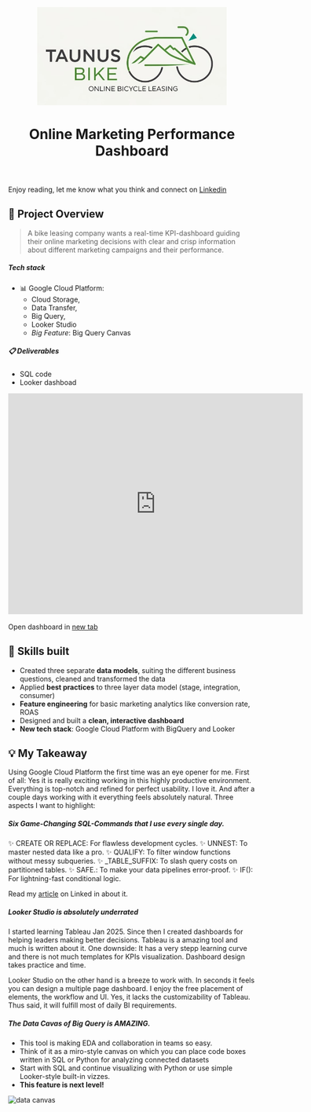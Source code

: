 <p align="center">
  <img src="Images/taunus_bike_leasing_wideformat.jpg" alt="Taunus Bike Leasing" style="max-height: 200px;">
</p>
<h1 align="center">Online Marketing Performance Dashboard</h1>

<br><br>Enjoy reading, let me know what you think and connect on [Linkedin](https://www.linkedin.com/in/thorweber)

## 🎯 Project Overview

> A bike leasing company wants a real-time KPI-dashboard guiding their online marketing decisions with clear and crisp information about different marketing campaigns and their performance. 

##### Tech stack

* 📊 Google Cloud Platform:
  * Cloud Storage,
  * Data Transfer,
  * Big Query,
  * Looker Studio
  * *Big Feature*: Big Query Canvas

##### 📋 Deliverables

- SQL code
- Looker dashboad

<iframe width="600" height="450" src="https://lookerstudio.google.com/embed/reporting/60f91f12-d01b-43f3-ab8b-10b002e50b7f/page/p_klsud3hvud" frameborder="0" style="border:0" allowfullscreen sandbox="allow-storage-access-by-user-activation allow-scripts allow-same-origin allow-popups allow-popups-to-escape-sandbox"></iframe>

Open dashboard in [new tab](https://lookerstudio.google.com/reporting/60f91f12-d01b-43f3-ab8b-10b002e50b7f/page/p_klsud3hvud)


## 💪  Skills built

* Created three separate **data models**, suiting the different business questions, cleaned and transformed the data
* Applied **best practices** to three layer data model (stage, integration, consumer)
* **Feature engineering** for basic marketing analytics like conversion rate, ROAS
* Designed and built a **clean, interactive dashboard**
* **New tech stack**: Google Cloud Platform with BigQuery and Looker



## 💡 My Takeaway

Using Google Cloud Platform the first time was an eye opener for me. First of all: Yes it is really exciting working in this highly productive environment. Everything is top-notch and refined for perfect usability. I love it. And after a couple days working with it everything feels absolutely natural. Three aspects I want to highlight: 

##### Six Game-Changing SQL-Commands that **I use every single** day.
✨ CREATE OR REPLACE: For flawless development cycles.
✨ UNNEST: To master nested data like a pro.
✨ QUALIFY: To filter window functions without messy subqueries.
✨ _TABLE_SUFFIX: To slash query costs on partitioned tables.
✨ SAFE.: To make your data pipelines error-proof.
✨ IF(): For lightning-fast conditional logic.

Read my [article](https://www.linkedin.com/pulse/stop-writing-slow-sql-6-bigquery-functions-change-weber-mba-bsc-mleue) on Linked in about it.

##### **Looker Studio** is absolutely underrated

I started learning Tableau Jan 2025. Since then I created dashboards for helping leaders making better decisions. Tableau is a amazing tool and much is written about it. One downside: It has a very stepp learning curve and there is not much templates for KPIs visualization. Dashboard design takes practice and time.

Looker Studio on the other hand is a breeze to work with. In seconds it feels you can design a multiple page dashboard. I enjoy the free placement of elements, the workflow and UI. Yes, it lacks the customizability of Tableau. Thus said, it will fulfill most of daily BI requirements.  


##### The **Data Cavas** of Big Query is AMAZING. 
* This tool is making EDA and collaboration in teams so easy. 
* Think of it as a miro-style canvas on which you can place code boxes written in SQL or Python for analyzing connected datasets
* Start with SQL and continue visualizing with Python or use simple Looker-style built-in vizzes. 
* **This feature is next level!** 

![data canvas](Images/screenshot_biguery_canvas_for_eda.png)
